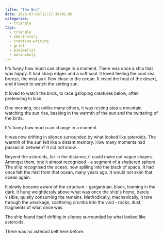 ```yaml
---
title: "The End"
date: 2025-07-02T12:17:38+01:00
categories:
  - triangle
tags:
  - triangle
  - short-story
  - creative-writing
  - grief
  - minimalist
  - melancholy
---
```


It's funny how much can change in a moment. There was once a ship that was
happy. It had sharp edges and a soft soul. It loved feeling the cool sea breeze,
the mist as it flew close to the ocean. It loved the heat of the desert, and it
loved to watch the setting sun.

It loved to watch the birds, to race galloping creatures below, often pretending
to lose.

One morning, not unlike many others, it was resting atop a mountain watching the
sun rise, basking in the warmth of the sun and the twittering of the birds.

It's funny how much can change in a moment.

It was now drifting in silence surrounded by what looked like asteroids. The
warmth of the sun felt like a distant memory. How many moments had passed in
between? It did not know.

Beyond the asteroids, far in the distance, it could make out vague shapes.
Amongst them, one it almost recognised - a segment of a shattered sphere. The
ship recognised the ocean, now spilling into the black of space. It had once
felt the mist from that ocean, many years ago. It would not skim that ocean
again.

It slowly became aware of the structure - gargantuan, black, looming in the
dark. It hung weightlessly above what was once the ship's home, barely visible,
quietly consuming the remains. Methodically, mechanically, it tore through the
wreckage, scattering crumbs into the void - rocks, dust, fragments of what once
was.

The ship found itself drifting in silence surrounded by what looked like
asteroids.

There was no asteroid belt here before.
